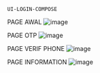
`UI-LOGIN-COMPOSE`

PAGE AWAL
![image](https://github.com/alfiiinur/UI-Login-Compose/assets/87593051/764ae7f9-969d-464f-a369-f1a8459dde61)

PAGE OTP
![image](https://github.com/alfiiinur/UI-Login-Compose/assets/87593051/8f71a656-e1e9-4a57-b52f-ab97688466c8)

PAGE VERIF PHONE
![image](https://github.com/alfiiinur/UI-Login-Compose/assets/87593051/a985ce22-9a7b-474b-a59f-2a89fae291b7)

PAGE INFORMATION
![image](https://github.com/alfiiinur/UI-Login-Compose/assets/87593051/8a4a9608-7361-4a82-9195-f32a38bbc084)
